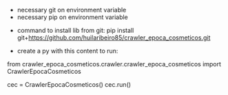 * necessary git on environment variable
* necessary pip on environment variable

- command to install lib from git:
pip install git+https://github.com/huilaribeiro85/crawler_epoca_cosmeticos.git

- create a py with this content to run:

from crawler_epoca_cosmeticos.crawler.crawler_epoca_cosmeticos import CrawlerEpocaCosmeticos

cec = CrawlerEpocaCosmeticos()
cec.run()
